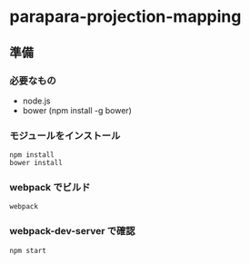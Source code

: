 # parapara-projection-mapping

## 準備
### 必要なもの
- node.js
- bower (npm install -g bower)

### モジュールをインストール

```
npm install
bower install
```

### webpack でビルド

```
webpack
```

### webpack-dev-server で確認

```
npm start
```